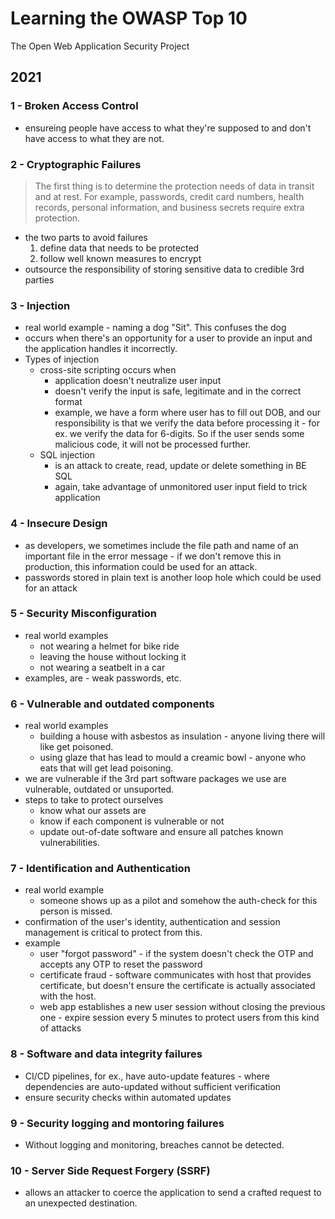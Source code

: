 # Learning the OWASP Top 10
The Open Web Application Security Project

## 2021

### 1 - Broken Access Control
- ensureing people have access to what they're supposed to and don't have access to what they are not.

### 2 - Cryptographic Failures
> The first thing is to determine the protection needs of data in transit and at rest. For example, passwords, credit card numbers, health records, personal information, and business secrets require extra protection.
- the two parts to avoid failures
    1. define data that needs to be protected
    1. follow well known measures to encrypt
- outsource the responsibility of storing sensitive data to credible 3rd parties

### 3 - Injection
- real world example - naming a dog "Sit".  This confuses the dog
- occurs when there's an opportunity for a user to provide an input and the application handles it incorrectly.
- Types of injection
    - cross-site scripting occurs when 
        - application doesn't neutralize user input
        - doesn't verify the input is safe, legitimate and in the correct format
        - example, we have a form where user has to fill out DOB, and our responsibility is that we verify the data before processing it - for ex. we verify the data for 6-digits.  So if the user sends some malicious code, it will not be processed further.
    - SQL injection
        - is an attack to create, read, update or delete something in BE SQL
        - again, take advantage of unmonitored user input field to trick application

### 4 - Insecure Design
- as developers, we sometimes include the file path and name of an important file in the error message - if we don't remove this in production, this information could be used for an attack.
- passwords stored in plain text is another loop hole which could be used for an attack

### 5 - Security Misconfiguration
- real world examples
    - not wearing a helmet for bike ride
    - leaving the house without locking it
    - not wearing a seatbelt in a car
- examples, are - weak passwords, etc.

### 6 - Vulnerable and outdated components
- real world examples 
    - building a house with asbestos as insulation - anyone living there will like get poisoned.
    - using glaze that has lead to mould a creamic bowl - anyone who eats that will get lead poisoning. 
- we are vulnerable if the 3rd part software packages we use are vulnerable, outdated or unsuported.
- steps to take to protect ourselves
    - know what our assets are
    - know if each component is vulnerable or not
    - update out-of-date software and ensure all patches known vulnerabilities.

### 7 - Identification and Authentication
- real world example
    - someone shows up as a pilot and somehow the auth-check for this person is missed.
- confirmation of the user's identity, authentication and session management is critical to protect from this.
- example
    - user "forgot password" - if the system doesn't check the OTP and accepts any OTP to reset the password
    - certificate fraud - software communicates with host that provides certificate, but doesn't ensure the certificate is actually associated with the host.
    - web app establishes a new user session without closing the previous one - expire session every 5 minutes to protect users from this kind of attacks

### 8 - Software and data integrity failures
- CI/CD pipelines, for ex., have auto-update features - where dependencies are auto-updated without sufficient verification
- ensure security checks within automated updates

### 9 - Security logging and montoring failures
- Without logging and monitoring, breaches cannot be detected.

### 10 - Server Side Request Forgery (SSRF)
- allows an attacker to coerce the application to send a crafted request to an unexpected destination.




